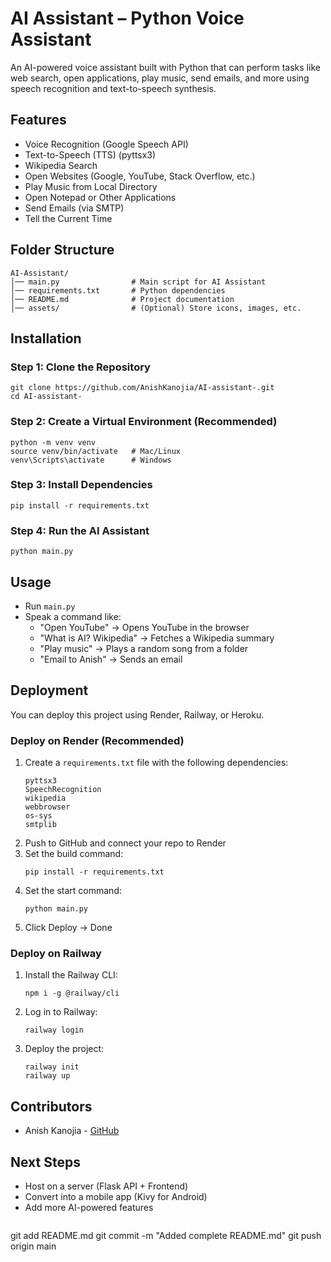 # AI Assistant – Python Voice Assistant  

An AI-powered voice assistant built with Python that can perform tasks like web search, open applications, play music, send emails, and more using speech recognition and text-to-speech synthesis.  

## Features  
- Voice Recognition (Google Speech API)  
- Text-to-Speech (TTS) (pyttsx3)  
- Wikipedia Search  
- Open Websites (Google, YouTube, Stack Overflow, etc.)  
- Play Music from Local Directory  
- Open Notepad or Other Applications  
- Send Emails (via SMTP)  
- Tell the Current Time  

## Folder Structure  
```
AI-Assistant/
│── main.py                # Main script for AI Assistant
│── requirements.txt       # Python dependencies
│── README.md              # Project documentation
│── assets/                # (Optional) Store icons, images, etc.
```  

## Installation  

### Step 1: Clone the Repository  
```
git clone https://github.com/AnishKanojia/AI-assistant-.git
cd AI-assistant-
```  

### Step 2: Create a Virtual Environment (Recommended)  
```
python -m venv venv
source venv/bin/activate   # Mac/Linux
venv\Scripts\activate      # Windows
```  

### Step 3: Install Dependencies  
```
pip install -r requirements.txt
```  

### Step 4: Run the AI Assistant  
```
python main.py
```  

## Usage  
- Run `main.py`  
- Speak a command like:  
  - "Open YouTube" → Opens YouTube in the browser  
  - "What is AI? Wikipedia" → Fetches a Wikipedia summary  
  - "Play music" → Plays a random song from a folder  
  - "Email to Anish" → Sends an email  

## Deployment  

You can deploy this project using Render, Railway, or Heroku.  

### Deploy on Render (Recommended)  
1. Create a `requirements.txt` file with the following dependencies:  
   ```
   pyttsx3
   SpeechRecognition
   wikipedia
   webbrowser
   os-sys
   smtplib
   ```  
2. Push to GitHub and connect your repo to Render  
3. Set the build command:  
   ```
   pip install -r requirements.txt
   ```  
4. Set the start command:  
   ```
   python main.py
   ```  
5. Click Deploy → Done  

### Deploy on Railway  
1. Install the Railway CLI:  
   ```
   npm i -g @railway/cli
   ```  
2. Log in to Railway:  
   ```
   railway login
   ```  
3. Deploy the project:  
   ```
   railway init
   railway up
   ```    
## Contributors  
- Anish Kanojia - [GitHub](https://github.com/AnishKanojia)  

## Next Steps  
- Host on a server (Flask API + Frontend)  
- Convert into a mobile app (Kivy for Android)  
- Add more AI-powered features  
```
```
git add README.md
git commit -m "Added complete README.md"
git push origin main
```  
